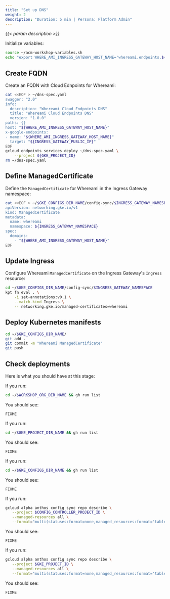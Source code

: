 ```yaml
---
title: "Set up DNS"
weight: 2
description: "Duration: 5 min | Persona: Platform Admin"
---
```

_{{< param description >}}_

Initialize variables:
```Bash
source ~/acm-workshop-variables.sh
echo "export WHERE_AMI_INGRESS_GATEWAY_HOST_NAME='whereami.endpoints.${GKE_PROJECT_ID}.cloud.goog'" >> ~/acm-workshop-variables.sh
```

## Create FQDN

Create an FQDN with Cloud Ednpoints for Whereami:
```Bash
cat <<EOF > ~/dns-spec.yaml
swagger: "2.0"
info:
  description: "Whereami Cloud Endpoints DNS"
  title: "Whereami Cloud Endpoints DNS"
  version: "1.0.0"
paths: {}
host: "${WHERE_AMI_INGRESS_GATEWAY_HOST_NAME}"
x-google-endpoints:
- name: "${WHERE_AMI_INGRESS_GATEWAY_HOST_NAME}"
  target: "${INGRESS_GATEWAY_PUBLIC_IP}"
EOF
gcloud endpoints services deploy ~/dns-spec.yaml \
    --project ${GKE_PROJECT_ID}
rm ~/dns-spec.yaml
```

## Define ManagedCertificate

Define the `ManagedCertificate` for Whereami in the Ingress Gateway namespace:
```Bash
cat <<EOF > ~/$GKE_CONFIGS_DIR_NAME/config-sync/$INGRESS_GATEWAY_NAMESPACE/managedcertificate-whereami.yaml
apiVersion: networking.gke.io/v1
kind: ManagedCertificate
metadata:
  name: whereami
  namespace: ${INGRESS_GATEWAY_NAMESPACE}
spec:
  domains:
    - "${WHERE_AMI_INGRESS_GATEWAY_HOST_NAME}"
EOF
```

## Update Ingress

Configure Whereami `ManagedCertificate` on the Ingress Gateway's `Ingress` resource:
```Bash
cd ~/$GKE_CONFIGS_DIR_NAME/config-sync/$INGRESS_GATEWAY_NAMESPACE
kpt fn eval . \
    -i set-annotations:v0.1 \
    --match-kind Ingress \
    -- networking.gke.io/managed-certificates=whereami
```

## Deploy Kubernetes manifests

```Bash
cd ~/$GKE_CONFIGS_DIR_NAME/
git add .
git commit -m "Whereami ManagedCertificate"
git push
```

## Check deployments

Here is what you should have at this stage:

If you run:
```Bash
cd ~/$WORKSHOP_ORG_DIR_NAME && gh run list
```
You should see:
```Plaintext
FIXME
```

If you run:
```Bash
cd ~/$GKE_PROJECT_DIR_NAME && gh run list
```
You should see:
```Plaintext
FIXME
```

If you run:
```Bash
cd ~/$GKE_CONFIGS_DIR_NAME && gh run list
```
You should see:
```Plaintext
FIXME
```

If you run:
```Bash
gcloud alpha anthos config sync repo describe \
   --project $CONFIG_CONTROLLER_PROJECT_ID \
   --managed-resources all \
   --format="multi(statuses:format=none,managed_resources:format='table[box](group:sort=2,kind,name,namespace:sort=1)')"
```
You should see:
```Plaintext
FIXME
```

If you run:
```Bash
gcloud alpha anthos config sync repo describe \
   --project $GKE_PROJECT_ID \
   --managed-resources all \
   --format="multi(statuses:format=none,managed_resources:format='table[box](group:sort=2,kind,name,namespace:sort=1)')"
```
You should see:
```Plaintext
FIXME
```